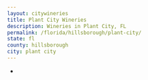 ```yaml
---
layout: citywineries
title: Plant City Wineries
description: Wineries in Plant City, FL
permalink: /florida/hillsborough/plant-city/
state: fl
county: hillsborough
city: plant city
---
```

-
